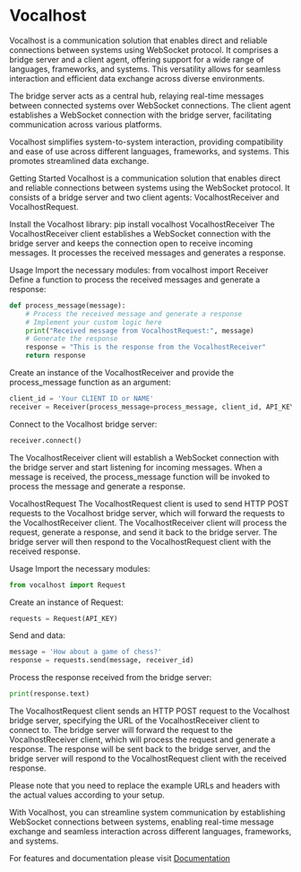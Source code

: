 # Vocalhost

Vocalhost is a communication solution that enables direct and reliable connections between systems using WebSocket protocol. It comprises a bridge server and a client agent, offering support for a wide range of languages, frameworks, and systems. This versatility allows for seamless interaction and efficient data exchange across diverse environments.

The bridge server acts as a central hub, relaying real-time messages between connected systems over WebSocket connections. The client agent establishes a WebSocket connection with the bridge server, facilitating communication across various platforms.

Vocalhost simplifies system-to-system interaction, providing compatibility and ease of use across different languages, frameworks, and systems. This promotes streamlined data exchange.

Getting Started
Vocalhost is a communication solution that enables direct and reliable connections between systems using the WebSocket protocol. It consists of a bridge server and two client agents: VocalhostReceiver and VocalhostRequest.

Install the Vocalhost library:
pip install vocalhost
VocalhostReceiver
The VocalhostReceiver client establishes a WebSocket connection with the bridge server and keeps the connection open to receive incoming messages. It processes the received messages and generates a response.

Usage
Import the necessary modules:
from vocalhost import Receiver
Define a function to process the received messages and generate a response:

```python
def process_message(message):
    # Process the received message and generate a response
    # Implement your custom logic here
    print("Received message from VocalhostRequest:", message)
    # Generate the response
    response = "This is the response from the VocalhostReceiver"
    return response
```
Create an instance of the VocalhostReceiver and provide the process_message function as an argument:
```python
client_id = 'Your CLIENT ID or NAME'
receiver = Receiver(process_message=process_message, client_id, API_KEY)
```
Connect to the Vocalhost bridge server:
```python
receiver.connect()
```
The VocalhostReceiver client will establish a WebSocket connection with the bridge server and start listening for incoming messages. When a message is received, the process_message function will be invoked to process the message and generate a response.

VocalhostRequest
The VocalhostRequest client is used to send HTTP POST requests to the Vocalhost bridge server, which will forward the requests to the VocalhostReceiver client. The VocalhostReceiver client will process the request, generate a response, and send it back to the bridge server. The bridge server will then respond to the VocalhostRequest client with the received response.

Usage
Import the necessary modules:
```python
from vocalhost import Request
```
Create an instance of Request:
```python
requests = Request(API_KEY)
```
Send and data:
```python
message = 'How about a game of chess?'
response = requests.send(message, receiver_id)
```
Process the response received from the bridge server:
```python
print(response.text)
```
The VocalhostRequest client sends an HTTP POST request to the Vocalhost bridge server, specifying the URL of the VocalhostReceiver client to connect to. The bridge server will forward the request to the VocalhostReceiver client, which will process the request and generate a response. The response will be sent back to the bridge server, and the bridge server will respond to the VocalhostRequest client with the received response.

Please note that you need to replace the example URLs and headers with the actual values according to your setup.

With Vocalhost, you can streamline system communication by establishing WebSocket connections between systems, enabling real-time message exchange and seamless interaction across different languages, frameworks, and systems.


For features and documentation please visit [Documentation](https://vocalhost.reiserx.com/) 
